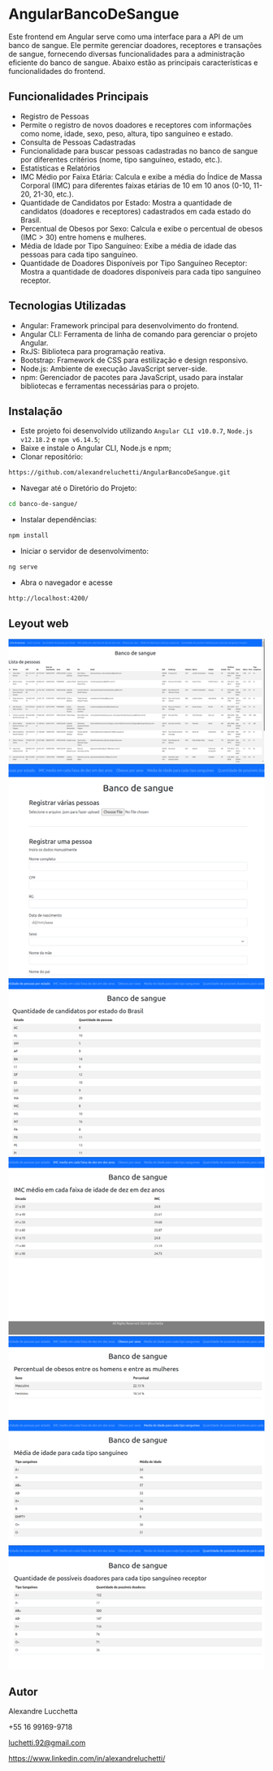 # AngularBancoDeSangue

Este frontend em Angular serve como uma interface para a API de um banco de sangue. Ele permite gerenciar doadores, receptores e transações de sangue, fornecendo diversas funcionalidades para a administração eficiente do banco de sangue. Abaixo estão as principais características e funcionalidades do frontend.

## Funcionalidades Principais
- Registro de Pessoas
- Permite o registro de novos doadores e receptores com informações como nome, idade, sexo, peso, altura, tipo sanguíneo e estado.
- Consulta de Pessoas Cadastradas
- Funcionalidade para buscar pessoas cadastradas no banco de sangue por diferentes critérios (nome, tipo sanguíneo, estado, etc.).
- Estatísticas e Relatórios
- IMC Médio por Faixa Etária: Calcula e exibe a média do Índice de Massa Corporal (IMC) para diferentes faixas etárias de 10 em 10 anos (0-10, 11-20, 21-30, etc.).
- Quantidade de Candidatos por Estado: Mostra a quantidade de candidatos (doadores e receptores) cadastrados em cada estado do Brasil.
- Percentual de Obesos por Sexo: Calcula e exibe o percentual de obesos (IMC > 30) entre homens e mulheres.
- Média de Idade por Tipo Sanguíneo: Exibe a média de idade das pessoas para cada tipo sanguíneo.
- Quantidade de Doadores Disponíveis por Tipo Sanguíneo Receptor: Mostra a quantidade de doadores disponíveis para cada tipo sanguíneo receptor.

## Tecnologias Utilizadas
- Angular: Framework principal para desenvolvimento do frontend.
- Angular CLI: Ferramenta de linha de comando para gerenciar o projeto Angular.
- RxJS: Biblioteca para programação reativa.
- Bootstrap: Framework de CSS para estilização e design responsivo.
- Node.js: Ambiente de execução JavaScript server-side.
- npm: Gerenciador de pacotes para JavaScript, usado para instalar bibliotecas e ferramentas necessárias para o projeto.

## Instalação
- Este projeto foi desenvolvido utilizando `Angular CLI v10.0.7`, `Node.js v12.18.2` e `npm v6.14.5`;
- Baixe e instale o Angular CLI, Node.js e npm;
- Clonar repositório: 
```sh
https://github.com/alexandreluchetti/AngularBancoDeSangue.git
```
- Navegar até o Diretório do Projeto: 
```sh
cd banco-de-sangue/
```
- Instalar dependências: 
```sh
npm install
```
- Iniciar o servidor de desenvolvimento: 
```sh
ng serve
```
- Abra o navegador e acesse 
```sh
http://localhost:4200/
```

## Leyout web
<img src="src/assets/images/Screenshot from 2024-05-31 15-31-30.png">
<img src="src/assets/images/Screenshot from 2024-05-31 15-31-51.png">
<img src="src/assets/images/Screenshot from 2024-05-31 15-32-03.png">
<img src="src/assets/images/Screenshot from 2024-05-31 15-32-11.png">
<img src="src/assets/images/Screenshot from 2024-05-31 15-32-19.png">
<img src="src/assets/images/Screenshot from 2024-05-31 15-32-24.png">
<img src="src/assets/images/Screenshot from 2024-05-31 15-32-29.png">

## Autor
Alexandre Lucchetta

+55 16 99169-9718

luchetti.92@gmail.com

https://www.linkedin.com/in/alexandreluchetti/
